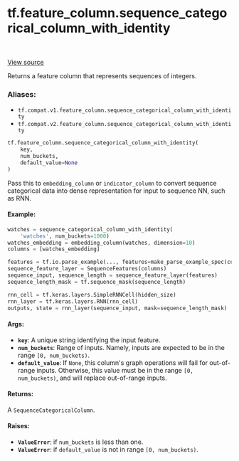 <div itemscope itemtype="http://developers.google.com/ReferenceObject">
<meta itemprop="name" content="tf.feature_column.sequence_categorical_column_with_identity" />
<meta itemprop="path" content="Stable" />
</div>

# tf.feature_column.sequence_categorical_column_with_identity

<!-- Insert buttons -->

<table class="tfo-notebook-buttons tfo-api" align="left">
</table>

<a target="_blank" href="/code/stable/tensorflow/python/feature_column/sequence_feature_column.py">View source</a>



<!-- Start diff -->
Returns a feature column that represents sequences of integers.

### Aliases:

* `tf.compat.v1.feature_column.sequence_categorical_column_with_identity`
* `tf.compat.v2.feature_column.sequence_categorical_column_with_identity`


``` python
tf.feature_column.sequence_categorical_column_with_identity(
    key,
    num_buckets,
    default_value=None
)
```



<!-- Placeholder for "Used in" -->

Pass this to `embedding_column` or `indicator_column` to convert sequence
categorical data into dense representation for input to sequence NN, such as
RNN.

#### Example:



```python
watches = sequence_categorical_column_with_identity(
    'watches', num_buckets=1000)
watches_embedding = embedding_column(watches, dimension=10)
columns = [watches_embedding]

features = tf.io.parse_example(..., features=make_parse_example_spec(columns))
sequence_feature_layer = SequenceFeatures(columns)
sequence_input, sequence_length = sequence_feature_layer(features)
sequence_length_mask = tf.sequence_mask(sequence_length)

rnn_cell = tf.keras.layers.SimpleRNNCell(hidden_size)
rnn_layer = tf.keras.layers.RNN(rnn_cell)
outputs, state = rnn_layer(sequence_input, mask=sequence_length_mask)
```

#### Args:


* <b>`key`</b>: A unique string identifying the input feature.
* <b>`num_buckets`</b>: Range of inputs. Namely, inputs are expected to be in the
  range `[0, num_buckets)`.
* <b>`default_value`</b>: If `None`, this column's graph operations will fail for
  out-of-range inputs. Otherwise, this value must be in the range
  `[0, num_buckets)`, and will replace out-of-range inputs.


#### Returns:

A `SequenceCategoricalColumn`.



#### Raises:


* <b>`ValueError`</b>: if `num_buckets` is less than one.
* <b>`ValueError`</b>: if `default_value` is not in range `[0, num_buckets)`.